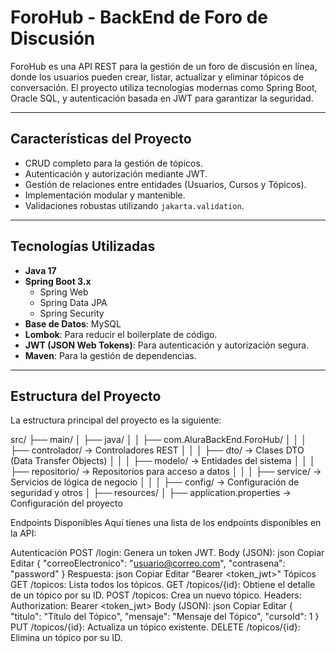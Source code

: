# ForoHub - BackEnd de Foro de Discusión

ForoHub es una API REST para la gestión de un foro de discusión en línea, donde los usuarios pueden crear, listar, actualizar y eliminar tópicos de conversación. El proyecto utiliza tecnologías modernas como Spring Boot, Oracle SQL, y autenticación basada en JWT para garantizar la seguridad.

---

## **Características del Proyecto**
- CRUD completo para la gestión de tópicos.
- Autenticación y autorización mediante JWT.
- Gestión de relaciones entre entidades (Usuarios, Cursos y Tópicos).
- Implementación modular y mantenible.
- Validaciones robustas utilizando `jakarta.validation`.

---

## **Tecnologías Utilizadas**
- **Java 17** 
- **Spring Boot 3.x**
  - Spring Web
  - Spring Data JPA
  - Spring Security
- **Base de Datos**: MySQL
- **Lombok**: Para reducir el boilerplate de código.
- **JWT (JSON Web Tokens)**: Para autenticación y autorización segura.
- **Maven**: Para la gestión de dependencias.

---

## **Estructura del Proyecto**
La estructura principal del proyecto es la siguiente:

src/ ├── main/ │ ├── java/ │ │ ├── com.AluraBackEnd.ForoHub/ │ │ │ ├── controlador/ -> Controladores REST │ │ │ ├── dto/ -> Clases DTO (Data Transfer Objects) │ │ │ ├── modelo/ -> Entidades del sistema │ │ │ ├── repositorio/ -> Repositorios para acceso a datos │ │ │ ├── service/ -> Servicios de lógica de negocio │ │ │ ├── config/ -> Configuración de seguridad y otros │ ├── resources/ │ ├── application.properties -> Configuración del proyecto

Endpoints Disponibles
Aquí tienes una lista de los endpoints disponibles en la API:

Autenticación
POST /login: Genera un token JWT.
Body (JSON):
json
Copiar
Editar
{
    "correoElectronico": "usuario@correo.com",
    "contrasena": "password"
}
Respuesta:
json
Copiar
Editar
"Bearer <token_jwt>"
Tópicos
GET /topicos: Lista todos los tópicos.
GET /topicos/{id}: Obtiene el detalle de un tópico por su ID.
POST /topicos: Crea un nuevo tópico.
Headers: Authorization: Bearer <token_jwt>
Body (JSON):
json
Copiar
Editar
{
    "titulo": "Título del Tópico",
    "mensaje": "Mensaje del Tópico",
    "cursoId": 1
}
PUT /topicos/{id}: Actualiza un tópico existente.
DELETE /topicos/{id}: Elimina un tópico por su ID.
